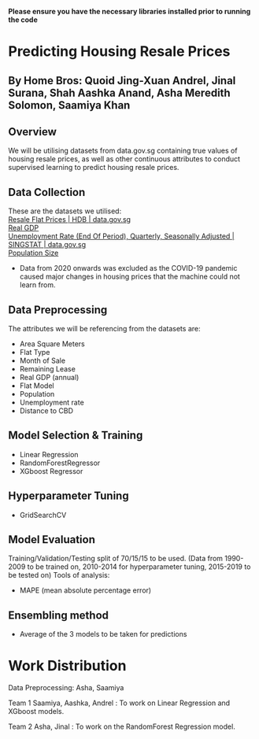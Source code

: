 **Please ensure you have the necessary libraries installed prior to running the code**
# Predicting Housing Resale Prices
## By Home Bros: Quoid Jing-Xuan Andrel, Jinal Surana, Shah Aashka Anand, Asha Meredith Solomon, Saamiya Khan
## Overview 
We will be utilising datasets from data.gov.sg containing true values of housing resale prices, as well as other continuous attributes to conduct supervised learning to predict housing resale prices.
## Data Collection
These are the datasets we utilised: </br>
[Resale Flat Prices | HDB | data.gov.sg](https://data.gov.sg/collections/189/view) </br>
[Real GDP](https://tablebuilder.singstat.gov.sg/table/TS/M015651) </br>
[Unemployment Rate (End Of Period), Quarterly, Seasonally Adjusted | SINGSTAT | data.gov.sg](https://data.gov.sg/datasets/d_b816a930bca0eb19fdf20fcbfcdd4c39/view) </br>
[Population Size](https://tablebuilder.singstat.gov.sg/table/TS/M810811)
- Data from 2020 onwards was excluded as the COVID-19 pandemic caused major changes in housing prices that the machine could not learn from.
## Data Preprocessing
The attributes we will be referencing from the datasets are: 
- Area Square Meters
- Flat Type
- Month of Sale
- Remaining Lease
- Real GDP (annual)
- Flat Model
- Population
- Unemployment rate
- Distance to CBD
## Model Selection & Training
- Linear Regression
- RandomForestRegressor
- XGboost Regressor
## Hyperparameter Tuning
- GridSearchCV
## Model Evaluation
Training/Validation/Testing split of 70/15/15 to be used.
(Data from 1990-2009 to be trained on, 2010-2014 for hyperparameter tuning, 2015-2019 to be tested on)
Tools of analysis:
- MAPE (mean absolute percentage error)
## Ensembling method
- Average of the 3 models to be taken for predictions

# Work Distribution

Data Preprocessing: Asha, Saamiya

Team 1
Saamiya, Aashka, Andrel : To work on Linear Regression and XGboost models.

Team 2
Asha, Jinal : To work on the RandomForest Regression model.